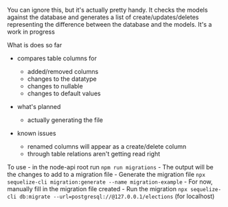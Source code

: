 You can ignore this, but it's actually pretty handy. It checks the models against the 
database and generates a list of create/updates/deletes representing the difference
between the database and the models. It's a work in progress

What is does so far

- compares table columns for
	- added/removed columns
	- changes to the datatype
	- changes to nullable
	- changes to default values

- what's planned
	- actually generating the file

- known issues
	- renamed columns will appear as a create/delete column
	- through table relations aren't getting read right

To use
	- in the node-api root run `npm run migrations`
	- The output will be the changes to add to a migration file
	- Generate the migration file `npx sequelize-cli migration:generate --name migration-example`
	- For now, manually fill in the migration file created
	- Run the migration `npx sequelize-cli db:migrate --url=postgresql://@127.0.0.1/elections` (for localhost)